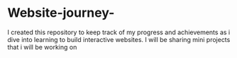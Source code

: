 # Website-journey-
 I created this repository to keep track of my progress and achievements as i dive into learning to build interactive websites. I will be sharing mini projects that i will be working on
